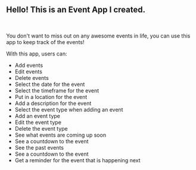 <h2>Hello! This is an Event App I created.</h2>
</br>
<p>You don't want to miss out on any awesome events in life, you can use this app to keep track of the events!</p>
<p>With this app, users can:</p>
<ul>
  <li>Add events</li>
  <li>Edit events</li>
  <li>Delete events</li>
  <li>Select the date for the event</li>
  <li>Select the timeframe for the event</li>
  <li>Put in a location for the event</li>
  <li>Add a description for the event</li>
  <li>Select the event type when adding an event</li>
  <li>Add an event type</li>
  <li>Edit the event type</li>
  <li>Delete the event type</li>
  <li>See what events are coming up soon</li>
  <li>See a countdown to the event</li>
  <li>See the past events</li>
  <li>See a countdown to the event</li>
  <li>Get a reminder for the event that is happening next</li>
</ul>
</br>


